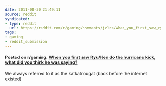 ```yaml
---
date: 2011-08-30 21:49:11
source: reddit
syndicated:
- type: reddit
  url: https://reddit.com/r/gaming/comments/jz1rs/when_you_first_saw_ryuken_do_the_hurricane_kick/
tags:
- gaming
- reddit_submission
---
```


#### Posted on r/gaming: [When you first saw Ryu/Ken do the hurricane kick, what did you think he was saying?](https://reddit.com/r/gaming/comments/jz1rs/when_you_first_saw_ryuken_do_the_hurricane_kick/)

We always referred to it as the katkatnougat (back before the internet existed)